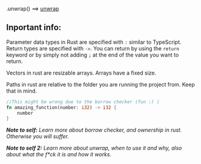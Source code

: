.unwrap() ==> [unwrap](https://burntsushi.net/unwrap/)

## Inportant info:
Parameter data types in Rust are specified with `:` similar to TypeScript. Return types are specified with `->`. You can return by using the `return` keyword or by simply not adding `;` at the end of the value you want to return.

Vectors in rust are resizable arrays. Arrays have a fixed size.

Paths in rust are relative to the folder you are running the project from. Keep that in mind.

```rust
//This might be wrong due to the borrow checker (fun :) )
fn amazing_function(number: i32) -> i32 {
    number
}
```

_**Note to self:** Learn more about borrow checker, and ownership in rust. Otherwise you will suffer._

_**Note to self 2:** Learn more about unwrap, when to use it and why, also about what the f*ck it is and how it works._
